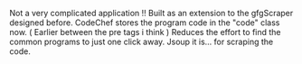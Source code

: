 Not a very complicated application !! 
Built as an extension to the gfgScraper designed before.
CodeChef stores the program code in the "code" class now. ( Earlier between the pre tags i think ) 
Reduces the effort to find the common programs to just one click away.
Jsoup it is... for scraping the code.

